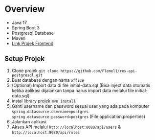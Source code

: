 # Overview
* Java 17
* Spring Boot 3
* Postgresql Database
* Maven
* [Link Projek Frontend](https://github.com/Flemel1/user-admin-panel)


## Setup Projek
1. Clone projek ```git clone https://github.com/Flemel1/res-api-postgresql.git```
2. Buat database dengan nama `office`
3. (Optional) Import data di file initial-data.sql (Bisa inject data otomatis ketika aplikasi dijalankan tanpa harus import data melalui file initial-data.sql)
4. instal library projek ``mvn install``
5. Ganti username dan password sesuai user yang ada pada komputer `spring.datasource.username=postgres spring.datasource.password=postgres` (File application.properties)
6. Jalankan aplikasi
7. Akses API melalui `http://localhost:8080/api/users` & `http://localhost:8080/api/roles`